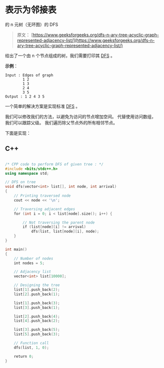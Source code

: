 # 表示为邻接表

的 n 元树（无环图）的 DFS

> 原文： [https://www.geeksforgeeks.org/dfs-n-ary-tree-acyclic-graph-represented-adjacency-list/](https://www.geeksforgeeks.org/dfs-n-ary-tree-acyclic-graph-represented-adjacency-list/)

给出了一个由 n 个节点组成的树，我们需要打印其 [DFS](https://www.geeksforgeeks.org/depth-first-traversal-for-a-graph/) 。

**示例**：

```
Input : Edges of graph
        1 2
        1 3
        2 4
        3 5
Output : 1 2 4 3 5

```

一个简单的解决方案是实现标准 [DFS](https://www.geeksforgeeks.org/depth-first-traversal-for-a-graph/) 。

我们可以修改我们的方法，以避免为访问的节点增加空间。 代替使用访问数组，我们可以跟踪父级。 我们遍历除父节点外的所有相邻节点。

下面是实现：

## C++

```cpp

/* CPP code to perform DFS of given tree : */
#include <bits/stdc++.h> 
using namespace std; 

// DFS on tree 
void dfs(vector<int> list[], int node, int arrival) 
{ 
    // Printing traversed node 
    cout << node << '\n'; 

    // Traversing adjacent edges 
    for (int i = 0; i < list[node].size(); i++) { 

        // Not traversing the parent node 
        if (list[node][i] != arrival) 
            dfs(list, list[node][i], node); 
    } 
} 

int main() 
{ 
    // Number of nodes 
    int nodes = 5; 

    // Adjacency list 
    vector<int> list[10000]; 

    // Designing the tree 
    list[1].push_back(2); 
    list[2].push_back(1); 

    list[1].push_back(3); 
    list[3].push_back(1); 

    list[2].push_back(4); 
    list[4].push_back(2); 

    list[3].push_back(5); 
    list[5].push_back(3); 

    // Function call 
    dfs(list, 1, 0); 

    return 0; 
} 

```